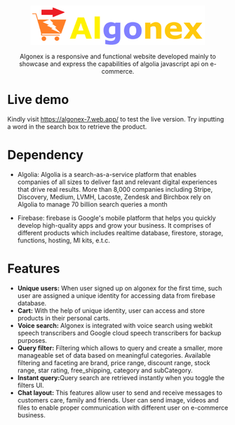 <p align="center">
  <a href="https://algonex-7.web.app/">
    <img src="public/img/logoName.png" alt="Logo" height="90">
  </a>
</p>

<p align="center">
Algonex is a responsive and functional website developed mainly to showcase and express the capabilities of algolia javascript api on e-commerce.</p>

# <a href="https://algonex-7.web.app/" style="text-decoration: none;">Live demo</a>
Kindly visit <a href="https://algonex-7.web.app/">https://algonex-7.web.app/</a> to test the live version. Try inputting a word in the search box to retrieve the product.

# Dependency
* Algolia: Algolia is a search-as-a-service platform that enables companies of all sizes to deliver fast and relevant digital experiences that drive real results. More than 8,000 companies including Stripe, Discovery, Medium, LVMH, Lacoste, Zendesk and Birchbox rely on Algolia to manage 70 billion search queries a month


* Firebase: firebase is Google's mobile platform that helps you quickly develop high-quality apps and grow your business. It comprises of different products which includes realtime database, firestore, storage, functions, hosting, Ml kits, e.t.c.

# Features
* <b>Unique users:</b> When user signed up on algonex for the first time, such user are assigned a unique identity for accessing data from firebase database.
* <b>Cart:</b> With the help of unique identity, user can access and store products in their personal carts.
* <b>Voice search:</b> Algonex is integrated with voice search using webkit speech transcribers and Google cloud speech transcribers for backup purposes.
* <b>Query filter:</b> Filtering which allows to query and create a smaller, more manageable set of data based on meaningful categories. Available filtering and faceting are brand, price range, discount range, stock range, star rating, free_shipping, category and subCategory.
* <b>Instant query:</b>Query search are retrieved instantly when you toggle the filters UI.
* <b>Chat layout:</b> This features allow user to send and receive messages to customers care, family and friends. User can send image, videos and files to enable proper communication with different user on e-commerce business.

